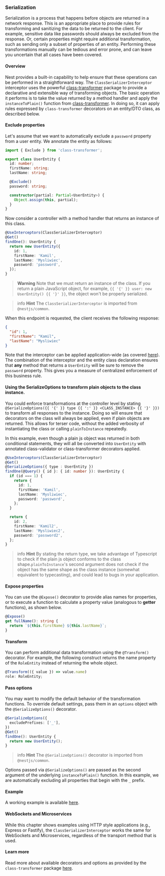 ### Serialization

Serialization is a process that happens before objects are returned in a network response. This is an appropriate place to provide rules for transforming and sanitizing the data to be returned to the client. For example, sensitive data like passwords should always be excluded from the response. Or, certain properties might require additional transformation, such as sending only a subset of properties of an entity. Performing these transformations manually can be tedious and error prone, and can leave you uncertain that all cases have been covered.

#### Overview

Nest provides a built-in capability to help ensure that these operations can be performed in a straightforward way. The `ClassSerializerInterceptor` interceptor uses the powerful [class-transformer](https://github.com/typestack/class-transformer) package to provide a declarative and extensible way of transforming objects. The basic operation it performs is to take the value returned by a method handler and apply the `instanceToPlain()` function from [class-transformer](https://github.com/typestack/class-transformer). In doing so, it can apply rules expressed by `class-transformer` decorators on an entity/DTO class, as described below.

#### Exclude properties

Let's assume that we want to automatically exclude a `password` property from a user entity. We annotate the entity as follows:

```typescript
import { Exclude } from 'class-transformer';

export class UserEntity {
  id: number;
  firstName: string;
  lastName: string;

  @Exclude()
  password: string;

  constructor(partial: Partial<UserEntity>) {
    Object.assign(this, partial);
  }
}
```

Now consider a controller with a method handler that returns an instance of this class.

```typescript
@UseInterceptors(ClassSerializerInterceptor)
@Get()
findOne(): UserEntity {
  return new UserEntity({
    id: 1,
    firstName: 'Kamil',
    lastName: 'Mysliwiec',
    password: 'password',
  });
}
```

> **Warning** Note that we must return an instance of the class. If you return a plain JavaScript object, for example, `{{ '{' }} user: new UserEntity() {{ '}' }}`, the object won't be properly serialized. 

> info **Hint** The `ClassSerializerInterceptor` is imported from `@nestjs/common`.

When this endpoint is requested, the client receives the following response:

```json
{
  "id": 1,
  "firstName": "Kamil",
  "lastName": "Mysliwiec"
}
```

Note that the interceptor can be applied application-wide (as covered [here](https://docs.nestjs.com/interceptors#binding-interceptors)). The combination of the interceptor and the entity class declaration ensures that **any** method that returns a `UserEntity` will be sure to remove the `password` property. This gives you a measure of centralized enforcement of this business rule.


#### Using the SerializeOptions to transform plain objects to the class instance.

You could enforce transformations at the controller level by stating `@SerializeOptions({{ '{' }} type {{ ':' }} <CLASS_INSTANCE> {{ '}' }})` to transform all responses to the instance. Doing so will ensure that decorators on the class will always be applied, even if plain objects are returned. This allows for terser code, without the added verbosity of instantiating the class or calling `plainToInstance` repeatedly. 

In this example, even though a plain js object was returned in both conditional statements, they will all be converted into `UserEntity` with annotated class-validator or class-transformer decorators applied.

```typescript
@UseInterceptors(ClassSerializerInterceptor)
@Get()
@SerializeOptions({ type : UserEntity })
findOne(@Query() { id }: { id: number }): UserEntity {
  if (id === 1) {
    return {
      id: 1,
      firstName: 'Kamil',
      lastName: 'Mysliwiec',
      password: 'password',
    };
  }

  return {
    id: 2,
    firstName: 'Kamil2',
    lastName: 'Mysliwiec2',
    password: 'password2',
  };
}
```

> info **Hint** By stating the return type, we take advantage of Typescript to check if the plain js object conforms to the class shape.`plainToInstance`'s second argument does not check if the object has the same shape as the class instance (somewhat equivalent to typecasting), and could lead to bugs in your application.

#### Expose properties

You can use the `@Expose()` decorator to provide alias names for properties, or to execute a function to calculate a property value (analogous to **getter** functions), as shown below.

```typescript
@Expose()
get fullName(): string {
  return `${this.firstName} ${this.lastName}`;
}
```

#### Transform

You can perform additional data transformation using the `@Transform()` decorator. For example, the following construct returns the name property of the `RoleEntity` instead of returning the whole object.

```typescript
@Transform(({ value }) => value.name)
role: RoleEntity;
```

#### Pass options

You may want to modify the default behavior of the transformation functions. To override default settings, pass them in an `options` object with the `@SerializeOptions()` decorator.

```typescript
@SerializeOptions({
  excludePrefixes: ['_'],
})
@Get()
findOne(): UserEntity {
  return new UserEntity();
}
```

> info **Hint** The `@SerializeOptions()` decorator is imported from `@nestjs/common`.

Options passed via `@SerializeOptions()` are passed as the second argument of the underlying `instanceToPlain()` function. In this example, we are automatically excluding all properties that begin with the `_` prefix.

#### Example

A working example is available [here](https://github.com/nestjs/nest/tree/master/sample/21-serializer).

#### WebSockets and Microservices

While this chapter shows examples using HTTP style applications (e.g., Express or Fastify), the `ClassSerializerInterceptor` works the same for WebSockets and Microservices, regardless of the transport method that is used.

#### Learn more

Read more about available decorators and options as provided by the `class-transformer` package [here](https://github.com/typestack/class-transformer).
